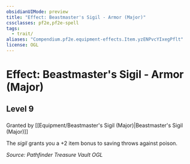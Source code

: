```yaml
---
obsidianUIMode: preview
title: "Effect: Beastmaster's Sigil - Armor (Major)"
cssclasses: pf2e,pf2e-spell
tags:
  - trait/
aliases: "Compendium.pf2e.equipment-effects.Item.yzENPvcYIxegPflt"
license: OGL
---
```

# Effect: Beastmaster's Sigil - Armor (Major)
## Level 9
### 






Granted by [[Equipment/Beastmaster's Sigil (Major)|Beastmaster's Sigil (Major)]]

The _sigil_ grants you a +2 item bonus to saving throws against poison.

*Source: Pathfinder Treasure Vault*
*OGL*